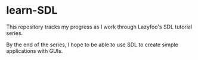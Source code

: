 # learn-SDL
This repository tracks my progress as I work through Lazyfoo's SDL tutorial series.

By the end of the series, I hope to be able to use SDL to create simple applications with GUIs.
